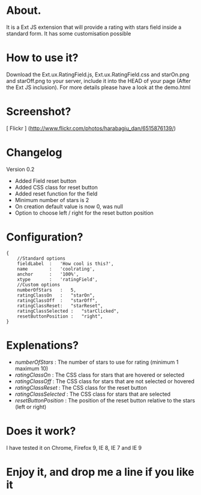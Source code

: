 # About.
 It is a Ext JS extension that will provide a rating with stars field inside a standard form. It has some customisation possible

# How to use it?
 Download the Ext.ux.RatingField.js, Ext.ux.RatingField.css and starOn.png and starOff.png to your server, include it into the HEAD of your page (After the Ext JS inclusion). For more details please have a look at the demo.html

# Screenshot?
 [ Flickr ] (http://www.flickr.com/photos/harabagiu_dan/6515876139/)

# Changelog

Version 0.2

* Added Field reset button
* Added CSS class for reset button
* Added reset function for the field
* Minimum number of stars is 2
* On creation default value is now 0, was null
* Option to choose left / right for the reset button position

# Configuration?

    {
        //Standard options
	    fieldLabel	:	'How cool is this?',
	    name		:	'coolrating',
	    anchor		:	'100%',
    	xtype		:	'ratingField',
	    //Custom options
	    numberOfStars	:	5,
        ratingClassOn	:	"starOn",
        ratingClassOff	:	"starOff",
        ratingClassReset:   "starReset",
        ratingClassSelected	:	"starClicked",
        resetButtonPosition :   "right",
    }

# Explenations?

* _numberOfStars_ : The number of stars to use for rating (minimum 1 maximum 10)
* _ratingClassOn_ : The CSS class for stars that are hovered or selected
* _ratingClassOff_ : The CSS class for stars that are not selected or hovered
* _ratingClassReset_ : The CSS class for the reset button
* _ratingClassSelected_ : The CSS class for stars that are selected
* _resetButtonPosition_ : The position of the reset button relative to the stars (left or right)

# Does it work?

 I have tested it on Chrome, Firefox 9, IE 8, IE 7 and IE 9

# Enjoy it, and drop me a line if you like it